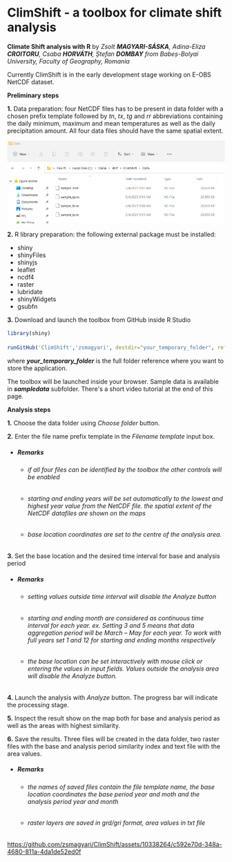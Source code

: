 # ClimShift - a toolbox for climate shift analysis
**Climate Shift analysis with R**  by *Zsolt **MAGYARI-SÁSKA**,  Adina-Eliza **CROITORU**, Csaba **HORVÁTH**, Ștefan **DOMBAY** from Babeș-Bolyai University, Faculty of Geography, Romania*  

Currently ClimShift is in the early development stage working on E-OBS NetCDF dataset. 
 
**Preliminary steps**

    
  **1.** Data preparation: four NetCDF files has to be present in data folder with a chosen prefix template followed by *tn*, *tx*, *tg* and *rr* abbreviations containing the daily minimum, maximum and mean temperatures as well as the daily precipitation amount. All four data files should have the same spatial extent.
  
  ![alt text](https://github.com/zsmagyari/ClimShift/blob/main/datafiles.png?raw=true)
  
  **2.** R library preparation: the following external package must be installed:  
  
  - shiny            
  - shinyFiles     
  - shinyjs       
  - leaflet          
  - ncdf4                 
  - raster      
  - lubridate  
  - shinyWidgets
  - gsubfn

  **3.** Download and launch the toolbox from GitHub inside R Studio

```R
library(shiny)

runGitHub('ClimShift','zsmagyari', destdir="your_temporary_folder", ref="main")
```
where ***your_temporary_folder*** is the full folder reference where you want to store the application.

The toolbox will be launched inside your browser. Sample data is available in ***sampledata*** subfolder. There's a short video tutorial at the end of this page.


**Analysis steps**

  **1.** Choose the data folder using *Choose folder* button. 
  
  **2.** Enter the file name prefix template in the *Filename template* input box.  
  
   - ##### Remarks   
        - ###### if all four files can be identified by the toolbox the other controls will be enabled
        - ###### starting and ending years will be set automatically to the lowest and highest year value from the NetCDF file. the spatial extent of the NetCDF datafiles are shown on the maps
        - ###### base location coordinates are set to the centre of the analysis area.
 **3.** Set the base location and the desired time interval for base and analysis period  
 
   - ##### Remarks  
        - ###### setting values outside time interval will disable the Analyze button
        - ###### starting and ending month are considered as continuous time interval for each year. ex. Setting 3 and 5 means that data aggregation period will be March – May for each year. To work with full years set 1 and 12 for starting and ending months respectively
        - ###### the base location can be set interactively with mouse click or entering the values in input fields. Values outside the analysis area will disable the Analyze button. 

**4.** Launch the analysis with *Analyze* button. The progress bar will indicate the processing stage.

**5.** Inspect the result show on the map both for base and analysis period as well as the areas with highest similarity.

**6.** Save the results. Three files will be created in the data folder, two raster files with the base and analysis period similarity index and text file with the area values.

   - ##### Remarks   
     
     - ###### the names of saved files contain the file template name, the base location coordinates the base period year and moth and the analysis period year and month  
     - ###### raster layers are saved in *grd/gri* format, area values in txt file


https://github.com/zsmagyari/ClimShift/assets/10338264/c592e70d-348a-4680-811a-4da1de52ed0f




